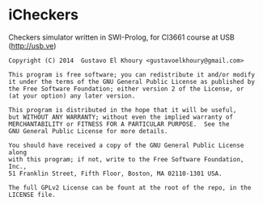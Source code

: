 iCheckers
=========

Checkers simulator written in SWI-Prolog, for CI3661 course at USB (http://usb.ve)

    Copyright (C) 2014  Gustavo El Khoury <gustavoelkhoury@gmail.com>

    This program is free software; you can redistribute it and/or modify
    it under the terms of the GNU General Public License as published by
    the Free Software Foundation; either version 2 of the License, or
    (at your option) any later version.

    This program is distributed in the hope that it will be useful,
    but WITHOUT ANY WARRANTY; without even the implied warranty of
    MERCHANTABILITY or FITNESS FOR A PARTICULAR PURPOSE.  See the
    GNU General Public License for more details.

    You should have received a copy of the GNU General Public License along
    with this program; if not, write to the Free Software Foundation, Inc.,
    51 Franklin Street, Fifth Floor, Boston, MA 02110-1301 USA.

    The full GPLv2 License can be fount at the root of the repo, in the 
    LICENSE file.
